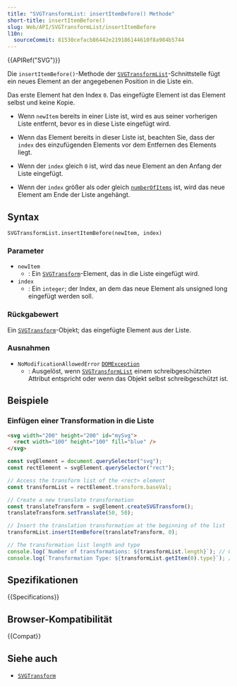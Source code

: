 ```yaml
---
title: "SVGTransformList: insertItemBefore() Methode"
short-title: insertItemBefore()
slug: Web/API/SVGTransformList/insertItemBefore
l10n:
  sourceCommit: 81530cefacb86442e219186144610f8a984b5744
---
```


{{APIRef("SVG")}}

Die `insertItemBefore()`-Methode der [`SVGTransformList`](/de/docs/Web/API/SVGTransformList)-Schnittstelle fügt ein neues Element an der angegebenen Position in die Liste ein.

Das erste Element hat den Index `0`. Das eingefügte Element ist das Element selbst und keine Kopie.

- Wenn `newItem` bereits in einer Liste ist, wird es aus seiner vorherigen Liste entfernt, bevor es in diese Liste eingefügt wird.

- Wenn das Element bereits in dieser Liste ist, beachten Sie, dass der `index` des einzufügenden Elements vor dem Entfernen des Elements liegt.

- Wenn der `index` gleich `0` ist, wird das neue Element an den Anfang der Liste eingefügt.

- Wenn der `index` größer als oder gleich [`numberOfItems`](/de/docs/Web/API/SVGTransformList/numberOfItems) ist, wird das neue Element am Ende der Liste angehängt.

## Syntax

```js-nolint
SVGTransformList.insertItemBefore(newItem, index)
```

### Parameter

- `newItem`
  - : Ein [`SVGTransform`](/de/docs/Web/API/SVGTransform)-Element, das in die Liste eingefügt wird.
- `index`
  - : Ein `integer`; der Index, an dem das neue Element als unsigned long eingefügt werden soll.

### Rückgabewert

Ein [`SVGTransform`](/de/docs/Web/API/SVGTransform)-Objekt; das eingefügte Element aus der Liste.

### Ausnahmen

- `NoModificationAllowedError` [`DOMException`](/de/docs/Web/API/DOMException)
  - : Ausgelöst, wenn [`SVGTransformList`](/de/docs/Web/API/SVGTransformList) einem schreibgeschützten Attribut entspricht oder wenn das Objekt selbst schreibgeschützt ist.

## Beispiele

### Einfügen einer Transformation in die Liste

```html
<svg width="200" height="200" id="mySvg">
  <rect width="100" height="100" fill="blue" />
</svg>
```

```js
const svgElement = document.querySelector("svg");
const rectElement = svgElement.querySelector("rect");

// Access the transform list of the <rect> element
const transformList = rectElement.transform.baseVal;

// Create a new translate transformation
const translateTransform = svgElement.createSVGTransform();
translateTransform.setTranslate(50, 50);

// Insert the translation transformation at the beginning of the list
transformList.insertItemBefore(translateTransform, 0);

// The transformation list length and type
console.log(`Number of transformations: ${transformList.length}`); // Output: 1
console.log(`Transformation Type: ${transformList.getItem(0).type}`); // Output: 2 (e.g. SVG_TRANSFORM_TRANSLATE)
```

## Spezifikationen

{{Specifications}}

## Browser-Kompatibilität

{{Compat}}

## Siehe auch

- [`SVGTransform`](/de/docs/Web/API/SVGTransform)
